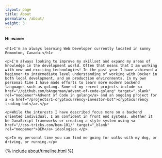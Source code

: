 ```yaml
---
layout: page
title: About
permalink: /about/
weight: 3
---
```


<div class="max-w-prose">
    <h4>Hi :wave:</h4>

    <h1>I'm an always learning Web Developer currently located in sunny Edmonton, Canada.</h1>

    <p>I'm always looking to improve my skillset and expand my areas of knowledge in the development world. Often that means that I am working with new and exciting technologies! In the past year I have achieved a beginner to intermediate level understanding of working with Docker in both local development, and on production environments. In my own personal time I have made efforts to learn more modern backend languages such as golang. Some of my recent projects include <a href="//github.com/bAngerman/advent-of-code-golang" target="_blank" rel="noopener">Advent of Code in golang</a> and an ongoing project for a <a href="/projects/1-cryptocurrency-investor-bot">cryptocurrency trading bot</a>.</p>

    <p>While the interests I have described focus more on a backend oriented individual, I am confident in front end systems, whether it be JavaScript frameworks or creating a style system using <a href="//css-tricks.com/bem-101/" target="_blank" rel="noopener">BEM</a> ideologies.</p>

    <p>In my personal time you can find me going for walks with my dog, or driving, or running.</p>
</div>

{% include about/timeline.html %}
